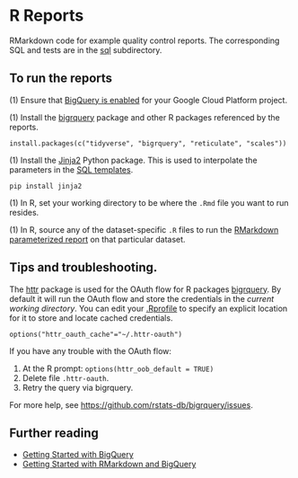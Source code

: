 # R Reports

RMarkdown code for example quality control reports. The corresponding SQL and tests are in the [sql](../sql) subdirectory.

## To run the reports

(1) Ensure that [BigQuery is
enabled](https://console.cloud.google.com/flows/enableapi?apiid=bigquery) for
your Google Cloud Platform project.

(1) Install the [bigrquery](https://github.com/rstats-db/bigrquery) package and other R packages referenced by the reports.
```
install.packages(c("tidyverse", "bigrquery", "reticulate", "scales"))
```

(1) Install the [Jinja2](http://jinja.pocoo.org/docs/2.10/) Python package. This is used to interpolate the parameters in the [SQL templates](./sql/).
```
pip install jinja2
```

(1) In R, set your working directory to be where the `.Rmd` file you want to run resides.

(1) In R, source any of the dataset-specific `.R` files to run the  [RMarkdown parameterized report](https://bookdown.org/yihui/rmarkdown/parameterized-reports.html) on that particular dataset.

## Tips and troubleshooting.

The [httr](https://github.com/r-lib/httr) package is used for the OAuth flow for R packages [bigrquery](https://github.com/rstats-db/bigrquery). By default it will run the OAuth flow and store the credentials in the _current working directory_.  You can edit your [.Rprofile](http://www.statmethods.net/interface/customizing.html) to specify an explicit location for it to store and locate cached credentials.
```
options("httr_oauth_cache"="~/.httr-oauth")
```

If you have any trouble with the OAuth flow:

1. At the R prompt: `options(httr_oob_default = TRUE)`
2. Delete file `.httr-oauth`.
3. Retry the query via bigrquery.

For more help, see https://github.com/rstats-db/bigrquery/issues.

## Further reading
* [Getting Started with BigQuery](https://github.com/googlegenomics/getting-started-bigquery)
* [Getting Started with RMarkdown and BigQuery](https://github.com/googlegenomics/getting-started-bigquery/tree/master/RMarkdown)
